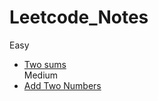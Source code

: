 # Leetcode_Notes
Easy
* [Two sums](/notes-src/1.md)
<br/>Medium
* [Add Two Numbers](/notes-src/2.md)
